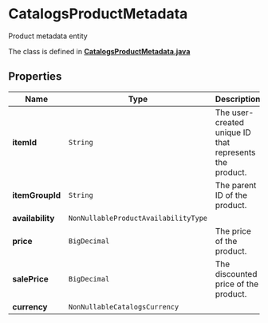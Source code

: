 

# CatalogsProductMetadata

Product metadata entity

The class is defined in **[CatalogsProductMetadata.java](../../src/main/java/org/openapitools/model/CatalogsProductMetadata.java)**

## Properties

Name | Type | Description | Notes
------------ | ------------- | ------------- | -------------
**itemId** | `String` | The user-created unique ID that represents the product. | 
**itemGroupId** | `String` | The parent ID of the product. | 
**availability** | `NonNullableProductAvailabilityType` |  | 
**price** | `BigDecimal` | The price of the product. | 
**salePrice** | `BigDecimal` | The discounted price of the product. | 
**currency** | `NonNullableCatalogsCurrency` |  | 









